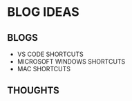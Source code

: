 # BLOG IDEAS

## BLOGS

- VS CODE SHORTCUTS
- MICROSOFT WINDOWS SHORTCUTS
- MAC SHORTCUTS

## THOUGHTS
